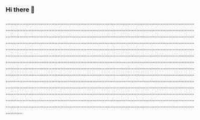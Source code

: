 ### Hi there 👋

...................................................................................................................................................................................................................................................................................................................................................................................................................................................................................................................................................................................................................................................................................................................................................................................................................................................................................................................................................................................................................................................................................................................................................................................................................................................................................................................................................................................................................................................................................................................................................................................................................................................................................................................................................................................................................